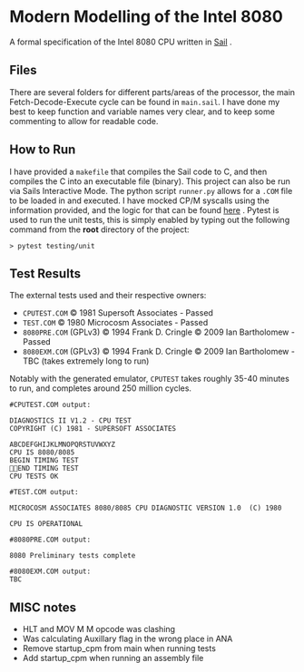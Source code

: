 # Modern Modelling of the Intel 8080
A formal specification of the Intel 8080 CPU written in  [Sail](https://github.com/rems-project/sail "Sail Github Page") .
## Files
There are several folders for different parts/areas of the processor, the main Fetch-Decode-Execute cycle can be found in `main.sail`. I have done my best to keep function and variable names very clear, and to keep some commenting to allow for readable code.

## How to Run

I have provided a `makefile` that compiles the Sail code to C, and then compiles the C into an executable file (binary). This project can also be run via Sails Interactive Mode. 
The python script `runner.py` allows for a `.COM` file to be loaded in and executed. I have mocked CP/M syscalls using the information provided, and the logic for that can be found [here](https://retrocomputing.stackexchange.com/questions/9361/test-emulated-8080-cpu-without-an-os "cp/m syscall mocking") .
Pytest is used to run the unit tests, this is simply enabled by typing out the following command from the **root** directory of the project:
```
> pytest testing/unit
```
## Test Results

The external tests used and their respective owners:
- `CPUTEST.COM` © 1981 Supersoft Associates - Passed
- `TEST.COM` © 1980 Microcosm Associates - Passed
- `8080PRE.COM` (GPLv3) © 1994 Frank D. Cringle © 2009 Ian Bartholomew - Passed
- `8080EXM.COM` (GPLv3) © 1994 Frank D. Cringle © 2009 Ian Bartholomew - TBC (takes extremely long to run)

Notably with the generated emulator, `CPUTEST` takes roughly 35-40 minutes to run, and completes around 250 million cycles.

```
#CPUTEST.COM output:

DIAGNOSTICS II V1.2 - CPU TEST
COPYRIGHT (C) 1981 - SUPERSOFT ASSOCIATES

ABCDEFGHIJKLMNOPQRSTUVWXYZ
CPU IS 8080/8085
BEGIN TIMING TEST
END TIMING TEST
CPU TESTS OK
```
```
#TEST.COM output:

MICROCOSM ASSOCIATES 8080/8085 CPU DIAGNOSTIC VERSION 1.0  (C) 1980

CPU IS OPERATIONAL
```
```
#8080PRE.COM output:

8080 Preliminary tests complete
```
``` 
#8080EXM.COM output:
TBC
```

## MISC notes
- HLT and MOV M M opcode was clashing 
- Was calculating Auxillary flag in the wrong place in ANA
- Remove startup_cpm from main when running tests
- Add startup_cpm when running an assembly file
